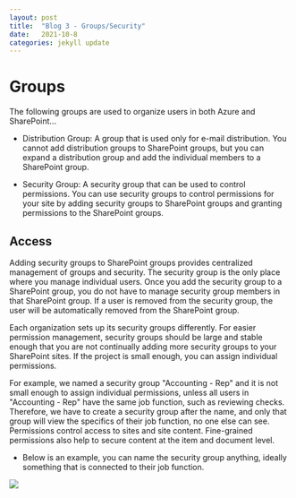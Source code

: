 ```yaml
---
layout: post
title:  "Blog 3 - Groups/Security"
date:   2021-10-8
categories: jekyll update
---
```


<h1> Groups </h1>

The following groups are used to organize users in both Azure and SharePoint...

- Distribution Group: A group that is used only for e-mail distribution. You cannot add distribution groups to SharePoint groups, but you can expand a distribution group and add the individual members to a SharePoint group.


- Security Group: A security group that can be used to control permissions. You can use security groups to control permissions for your site by adding security groups to SharePoint groups and granting permissions to the SharePoint groups.

<h2> Access </h2>

Adding security groups to SharePoint groups provides centralized management of groups and security. The security group is the only place where you manage individual users. Once you add the security group to a SharePoint group, you do not have to manage security group members in that SharePoint group. If a user is removed from the security group, the user will be automatically removed from the SharePoint group.

Each organization sets up its security groups differently. For easier permission management, security groups should be large and stable enough that you are not continually adding more security groups to your SharePoint sites. If the project is small enough, you can assign individual permissions.

For example, we named a security group "Accounting - Rep" and it is not small enough to assign individual permissions, unless all users in "Accounting - Rep" have the same job function, such as reviewing checks. Therefore, we have to create a security group after the name, and only that group will view the specifics of their job function, no one else can see. Permissions control access to sites and site content. Fine-grained permissions also help to secure content at the item and document level.

- Below is an example, you can name the security group anything, ideally something that is connected to their job function. 

<img src=" https://docs.microsoft.com/en-us/sharepoint/sharepointonline/media/manage-security-groups.png" > 